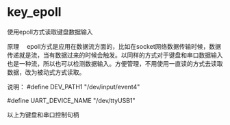 # key_epoll
使用epoll方式读取键盘数据输入

原理
 epoll方式是应用在数据流方面的，比如在socket网络数据传输时候，数据传递就是流，当有数据过来的时候会触发。以同样的方式对于键盘和串口数据输入也是一种流，所以也可以检测数据输入。方便管理，不用使用一直读的方式去读取数据，改为被动式方式读取。
 
说明：
#define DEV_PATH1 "/dev/input/event4"

#define UART_DEVICE_NAME "/dev/ttyUSB1"

以上为键盘和串口控制句柄
